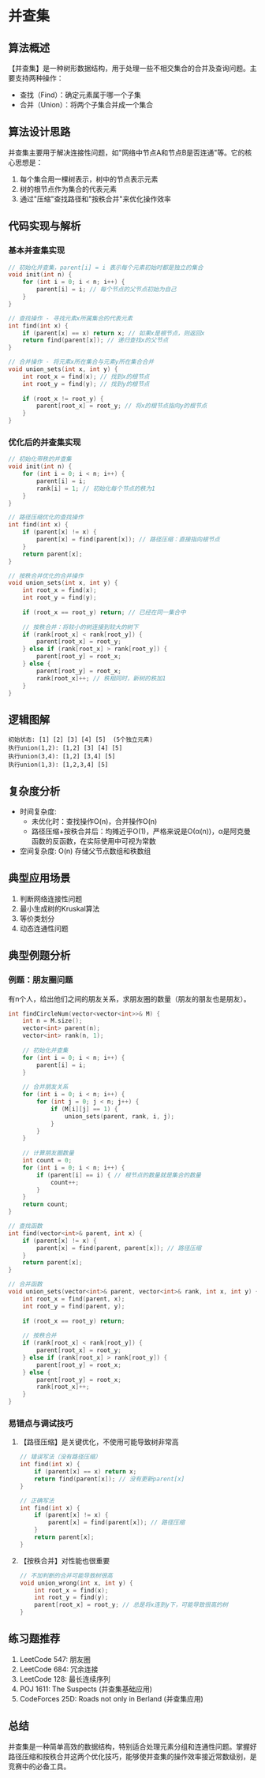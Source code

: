 # 并查集

## 算法概述
【并查集】是一种树形数据结构，用于处理一些不相交集合的合并及查询问题。主要支持两种操作：
- 查找（Find）：确定元素属于哪一个子集
- 合并（Union）：将两个子集合并成一个集合

## 算法设计思路

并查集主要用于解决连接性问题，如"网络中节点A和节点B是否连通"等。它的核心思想是：
1. 每个集合用一棵树表示，树中的节点表示元素
2. 树的根节点作为集合的代表元素
3. 通过"压缩"查找路径和"按秩合并"来优化操作效率

## 代码实现与解析

### 基本并查集实现

```cpp
// 初始化并查集，parent[i] = i 表示每个元素初始时都是独立的集合
void init(int n) {
    for (int i = 0; i < n; i++) {
        parent[i] = i; // 每个节点的父节点初始为自己
    }
}

// 查找操作 - 寻找元素x所属集合的代表元素
int find(int x) {
    if (parent[x] == x) return x; // 如果x是根节点，则返回x
    return find(parent[x]); // 递归查找x的父节点
}

// 合并操作 - 将元素x所在集合与元素y所在集合合并
void union_sets(int x, int y) {
    int root_x = find(x); // 找到x的根节点
    int root_y = find(y); // 找到y的根节点
    
    if (root_x != root_y) {
        parent[root_x] = root_y; // 将x的根节点指向y的根节点
    }
}
```

### 优化后的并查集实现

```cpp
// 初始化带秩的并查集
void init(int n) {
    for (int i = 0; i < n; i++) {
        parent[i] = i;
        rank[i] = 1; // 初始化每个节点的秩为1
    }
}

// 路径压缩优化的查找操作
int find(int x) {
    if (parent[x] != x) {
        parent[x] = find(parent[x]); // 路径压缩：直接指向根节点
    }
    return parent[x];
}

// 按秩合并优化的合并操作
void union_sets(int x, int y) {
    int root_x = find(x);
    int root_y = find(y);
    
    if (root_x == root_y) return; // 已经在同一集合中
    
    // 按秩合并：将较小的树连接到较大的树下
    if (rank[root_x] < rank[root_y]) {
        parent[root_x] = root_y;
    } else if (rank[root_x] > rank[root_y]) {
        parent[root_y] = root_x;
    } else {
        parent[root_y] = root_x;
        rank[root_x]++; // 秩相同时，新树的秩加1
    }
}
```

## 逻辑图解
```
初始状态: [1] [2] [3] [4] [5]  (5个独立元素)
执行union(1,2): [1,2] [3] [4] [5]
执行union(3,4): [1,2] [3,4] [5]
执行union(1,3): [1,2,3,4] [5]
```

## 复杂度分析
- 时间复杂度:
  - 未优化时：查找操作O(n)，合并操作O(n)
  - 路径压缩+按秩合并后：均摊近乎O(1)，严格来说是O(α(n))，α是阿克曼函数的反函数，在实际使用中可视为常数
- 空间复杂度: O(n) 存储父节点数组和秩数组

## 典型应用场景
1. 判断网络连接性问题
2. 最小生成树的Kruskal算法
3. 等价类划分
4. 动态连通性问题

## 典型例题分析

### 例题：朋友圈问题
有n个人，给出他们之间的朋友关系，求朋友圈的数量（朋友的朋友也是朋友）。

```cpp
int findCircleNum(vector<vector<int>>& M) {
    int n = M.size();
    vector<int> parent(n);
    vector<int> rank(n, 1);
    
    // 初始化并查集
    for (int i = 0; i < n; i++) {
        parent[i] = i;
    }
    
    // 合并朋友关系
    for (int i = 0; i < n; i++) {
        for (int j = 0; j < n; j++) {
            if (M[i][j] == 1) {
                union_sets(parent, rank, i, j);
            }
        }
    }
    
    // 计算朋友圈数量
    int count = 0;
    for (int i = 0; i < n; i++) {
        if (parent[i] == i) { // 根节点的数量就是集合的数量
            count++;
        }
    }
    return count;
}

// 查找函数
int find(vector<int>& parent, int x) {
    if (parent[x] != x) {
        parent[x] = find(parent, parent[x]); // 路径压缩
    }
    return parent[x];
}

// 合并函数
void union_sets(vector<int>& parent, vector<int>& rank, int x, int y) {
    int root_x = find(parent, x);
    int root_y = find(parent, y);
    
    if (root_x == root_y) return;
    
    // 按秩合并
    if (rank[root_x] < rank[root_y]) {
        parent[root_x] = root_y;
    } else if (rank[root_x] > rank[root_y]) {
        parent[root_y] = root_x;
    } else {
        parent[root_y] = root_x;
        rank[root_x]++;
    }
}
```

### 易错点与调试技巧
1. 【路径压缩】是关键优化，不使用可能导致树非常高
   ```cpp
   // 错误写法（没有路径压缩）
   int find(int x) {
       if (parent[x] == x) return x;
       return find(parent[x]); // 没有更新parent[x]
   }
   
   // 正确写法
   int find(int x) {
       if (parent[x] != x) {
           parent[x] = find(parent[x]); // 路径压缩
       }
       return parent[x];
   }
   ```

2. 【按秩合并】对性能也很重要
   ```cpp
   // 不加判断的合并可能导致树很高
   void union_wrong(int x, int y) {
       int root_x = find(x);
       int root_y = find(y);
       parent[root_x] = root_y; // 总是将x连到y下，可能导致很高的树
   }
   ```

## 练习题推荐
1. LeetCode 547: 朋友圈
2. LeetCode 684: 冗余连接
3. LeetCode 128: 最长连续序列
4. POJ 1611: The Suspects (并查集基础应用)
5. CodeForces 25D: Roads not only in Berland (并查集应用)

## 总结
并查集是一种简单高效的数据结构，特别适合处理元素分组和连通性问题。掌握好路径压缩和按秩合并这两个优化技巧，能够使并查集的操作效率接近常数级别，是竞赛中的必备工具。
